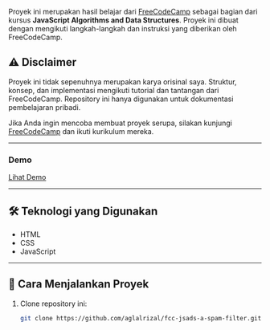 Proyek ini merupakan hasil belajar dari [FreeCodeCamp](https://www.freecodecamp.org/) sebagai bagian dari kursus **JavaScript Algorithms and Data Structures**. Proyek ini dibuat dengan mengikuti langkah-langkah dan instruksi yang diberikan oleh FreeCodeCamp.

## ⚠️ Disclaimer
Proyek ini tidak sepenuhnya merupakan karya orisinal saya. Struktur, konsep, dan implementasi mengikuti tutorial dan tantangan dari FreeCodeCamp. Repository ini hanya digunakan untuk dokumentasi pembelajaran pribadi.

Jika Anda ingin mencoba membuat proyek serupa, silakan kunjungi [FreeCodeCamp](https://www.freecodecamp.org/) dan ikuti kurikulum mereka.

---

### Demo
[Lihat Demo](https://aglalrizal.github.io/fcc-jsads-a-spam-filter/)

---

## 🛠️ Teknologi yang Digunakan
- HTML
- CSS
- JavaScript

---

## 🚀 Cara Menjalankan Proyek
1. Clone repository ini:
   ```bash
   git clone https://github.com/aglalrizal/fcc-jsads-a-spam-filter.git

